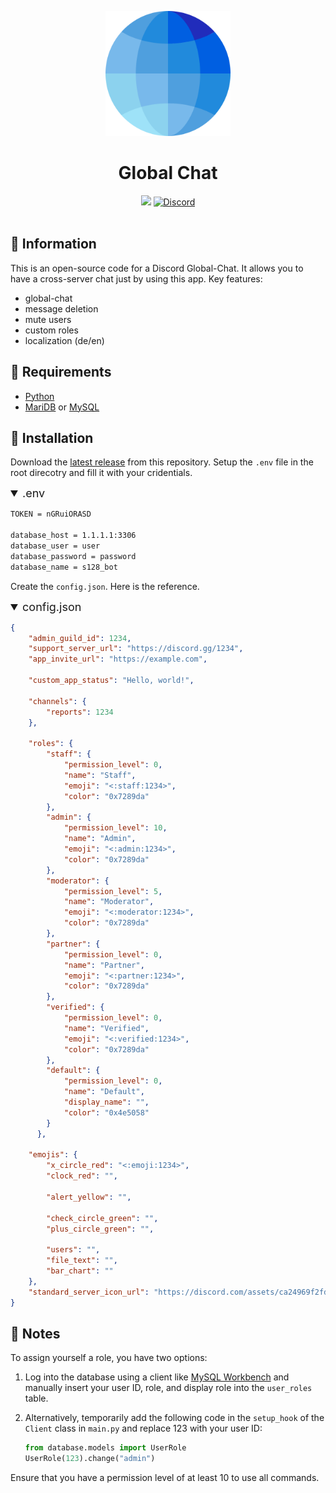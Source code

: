 <p align="center"><img src="https://raw.githubusercontent.com/Blackstonecoden/global-chat/refs/heads/main/images/logo.png" alt="Global Chat Logo" width="200"></p>
<h1 align="center">Global Chat<br></h1>
<div align="center">
<a href="https://github.com/Blackstonecoden/global-chat"><img src="https://img.shields.io/github/stars/blackstonecoden/global-chat"></a>
<a href="https://discord.gg/FVQxgBysA7"><img src="https://img.shields.io/discord/1201557790758551574?color=5865f2&label=Discord&style=flat" alt="Discord"></a>
<br><br>
</div>

## 📌 Information
This is an open-source code for a Discord Global-Chat. It allows you to have a cross-server chat just by using this app. 
Key features:
- global-chat
- message deletion
- mute users
- custom roles
- localization (de/en)

## 🔌 Requirements
- [Python](https://www.python.org/)
- [MariDB](https://mariadb.org/) or [MySQL](https://www.mysql.com/)

## 🔧 Installation
Download the [latest release](https://github.com/Blackstonecoden/global-chat/releases/latest) from this repository. Setup the `.env` file in the root direcotry and fill it with your cridentials.
<details open>
  <summary style="font-size: 18px; cursor: pointer;">
    .env
  </summary>

```bash
TOKEN = nGRuiORASD

database_host = 1.1.1.1:3306
database_user = user
database_password = password
database_name = s128_bot
```
</details>

Create the `config.json`. Here is the reference.
<details open>
  <summary style="font-size: 18px; cursor: pointer;">
    config.json
  </summary>

```json
{
    "admin_guild_id": 1234,
    "support_server_url": "https://discord.gg/1234",
    "app_invite_url": "https://example.com",

    "custom_app_status": "Hello, world!",

    "channels": {
        "reports": 1234
    },

    "roles": {
        "staff": {
            "permission_level": 0,
            "name": "Staff",
            "emoji": "<:staff:1234>",
            "color": "0x7289da"
        },
        "admin": {
            "permission_level": 10,
            "name": "Admin",
            "emoji": "<:admin:1234>",
            "color": "0x7289da"
        },
        "moderator": {
            "permission_level": 5,
            "name": "Moderator",
            "emoji": "<:moderator:1234>",
            "color": "0x7289da"
        },
        "partner": {
            "permission_level": 0,
            "name": "Partner",
            "emoji": "<:partner:1234>",
            "color": "0x7289da"
        },
        "verified": {
            "permission_level": 0,
            "name": "Verified",
            "emoji": "<:verified:1234>",
            "color": "0x7289da"
        },
        "default": {
            "permission_level": 0,
            "name": "Default",
            "display_name": "",
            "color": "0x4e5058"
        }
      },
    
    "emojis": {
        "x_circle_red": "<:emoji:1234>",
        "clock_red": "",

        "alert_yellow": "",

        "check_circle_green": "",
        "plus_circle_green": "",

        "users": "",
        "file_text": "",
        "bar_chart": ""
    },
    "standard_server_icon_url": "https://discord.com/assets/ca24969f2fd7a9fb03d5.png"
}
```
</details>

## 📄 Notes

To assign yourself a role, you have two options:

1. Log into the database using a client like [MySQL Workbench](https://www.mysql.com/products/workbench/) and manually insert your user ID, role, and display role into the `user_roles` table.

2. Alternatively, temporarily add the following code in the `setup_hook` of the `Client` class in `main.py` and replace 123 with your user ID:
   ```py
   from database.models import UserRole
   UserRole(123).change("admin")
    ```
Ensure that you have a permission level of at least 10 to use all commands.